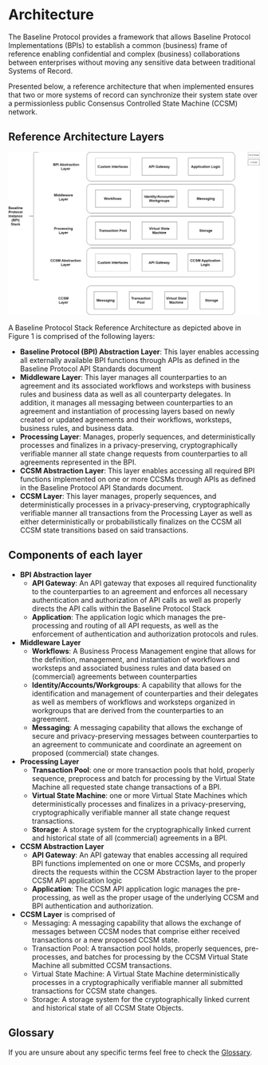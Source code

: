 # Architecture

The Baseline Protocol provides a framework that allows Baseline Protocol Implementations \(BPIs\) to establish a common \(business\) frame of reference enabling confidential and complex \(business\) collaborations between enterprises without moving any sensitive data between traditional Systems of Record.

Presented below, a reference architecture that when implemented ensures that two or more systems of record can synchronize their system state over a permissionless public Consensus Controlled State Machine \(CCSM\) network.

## Reference Architecture Layers



![Figure 1: Detailed Baseline Reference Architecture Layers and Components](../.gitbook/assets/high-level-baseline-architecture.png)

A Baseline Protocol Stack Reference Architecture as depicted above in Figure 1 is comprised of the following layers:

* **Baseline Protocol \(BPI\) Abstraction Layer**: This layer enables accessing all externally available BPI functions through APIs as defined in the Baseline Protocol API Standards document
* **Middleware Layer**: This layer manages all counterparties to an agreement and its associated workflows and worksteps with business rules and business data as well as all counterparty delegates. In addition, it manages all messaging between counterparties to an agreement and instantiation of processing layers based on newly created or updated agreements and their workflows, worksteps, business rules, and business data.
* **Processing Layer**: Manages, properly sequences, and deterministically processes and finalizes in a privacy-preserving, cryptographically verifiable manner all state change requests from counterparties to all agreements represented in the BPI.
* **CCSM Abstraction Layer**: This layer enables accessing all required BPI functions implemented on one or more CCSMs through APIs as defined in the Baseline Protocol API Standards document.
* **CCSM Layer**: This layer manages, properly sequences, and deterministically processes in a privacy-preserving, cryptographically verifiable manner all transactions from the Processing Layer as well as either deterministically or probabilistically finalizes on the CCSM all CCSM state transitions based on said transactions.

## Components of each layer

* **BPI Abstraction layer**
  * **API Gateway**: An API gateway that exposes all required functionality to the counterparties to an agreement and enforces all necessary authentication and authorization of API calls as well as properly directs the API calls within the Baseline Protocol Stack
  * **Application**: The application logic which manages the pre-processing and routing of all API requests, as well as the enforcement of authentication and authorization protocols and rules.
* **Middleware Layer**
  * **Workflows**: A Business Process Management engine that allows for the definition, management, and instantiation of workflows and worksteps and associated business rules and data based on \(commercial\) agreements between counterparties
  * **Identity/Accounts/Workgroups**: A capability that allows for the identification and management of counterparties and their delegates as well as members of workflows and worksteps organized in workgroups that are derived from the counterparties to an agreement.
  * **Messaging**: A messaging capability that allows the exchange of secure and privacy-preserving messages between counterparties to an agreement to communicate and coordinate an agreement on proposed \(commercial\) state changes.
* **Processing Layer**
  * **Transaction Pool**: one or more transaction pools that hold, properly sequence, preprocess and batch for processing by the Virtual State Machine all requested state change transactions of a BPI.
  * **Virtual State Machine**: one or more Virtual State Machines which deterministically processes and finalizes in a privacy-preserving, cryptographically verifiable manner all state change request transactions.
  * **Storage**: A storage system for the cryptographically linked current and historical state of all \(commercial\) agreements in a BPI.
* **CCSM Abstraction Layer**
  * **API Gateway**: An API gateway that enables accessing all required BPI functions implemented on one or more CCSMs, and properly directs the requests within the CCSM Abstraction layer to the proper CCSM API application logic
  * **Application**: The CCSM API application logic manages the pre-processing, as well as the proper usage of the underlying CCSM and BPI authentication and authorization.
* **CCSM Layer** is comprised of
  * Messaging: A messaging capability that allows the exchange of messages between CCSM nodes that comprise either received transactions or a new proposed CCSM state.
  * Transaction Pool: A transaction pool holds, properly sequences, pre-processes, and batches for processing by the CCSM Virtual State Machine all submitted CCSM transactions.
  * Virtual State Machine: A Virtual State Machine deterministically processes in a cryptographically verifiable manner all submitted transactions for CCSM state changes.
  * Storage: A storage system for the cryptographically linked current and historical state of all CCSM State Objects.

## Glossary

If you are unsure about any specific terms feel free to check the [Glossary](../baseline-basics/glossary.md).

